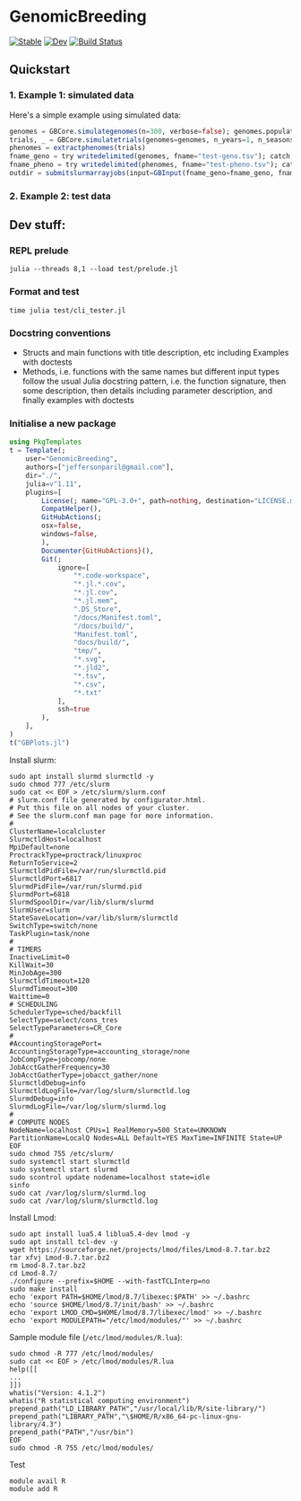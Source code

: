 # GenomicBreeding

[![Stable](https://img.shields.io/badge/docs-stable-blue.svg)](https://GenomicBreeding.github.io/GenomicBreeding.jl/)
[![Dev](https://img.shields.io/badge/docs-dev-blue.svg)](https://GenomicBreeding.github.io/GenomicBreeding.jl/dev/)
[![Build Status](https://github.com/GenomicBreeding/GenomicBreeding.jl/actions/workflows/CI.yml/badge.svg)](https://github.com/GenomicBreeding/GenomicBreeding.jl/actions)

## Quickstart

### 1. Example 1: simulated data

Here's a simple example using simulated data:

```julia
genomes = GBCore.simulategenomes(n=300, verbose=false); genomes.populations = StatsBase.sample(string.("pop_", 1:3), length(genomes.entries), replace=true);
trials, _ = GBCore.simulatetrials(genomes=genomes, n_years=1, n_seasons=1, n_harvests=1, n_sites=1, n_replications=1, verbose=false);
phenomes = extractphenomes(trials)
fname_geno = try writedelimited(genomes, fname="test-geno.tsv"); catch; rm("test-geno.tsv"); writedelimited(genomes, fname="test-geno.tsv"); end;
fname_pheno = try writedelimited(phenomes, fname="test-pheno.tsv"); catch; rm("test-pheno.tsv"); writedelimited(phenomes, fname="test-pheno.tsv"); end;
outdir = submitslurmarrayjobs(input=GBInput(fname_geno=fname_geno, fname_pheno=fname_pheno, SLURM_cpus_per_task=6, SLURM_mem_G=5), analysis=assess)
```

### 2. Example 2: test data


## Dev stuff:

### REPL prelude

```shell
julia --threads 8,1 --load test/prelude.jl
```

### Format and test

```shell
time julia test/cli_tester.jl
```

### Docstring conventions

- Structs and main functions with title description, etc including Examples with doctests
- Methods, i.e. functions with the same names but different input types follow the usual Julia docstring pattern, i.e. the function signature, then some description, then details including parameter description, and finally examples with doctests

### Initialise a new package

```julia
using PkgTemplates
t = Template(;
    user="GenomicBreeding",
    authors=["jeffersonparil@gmail.com"],
    dir="./",
    julia=v"1.11",
    plugins=[
        License(; name="GPL-3.0+", path=nothing, destination="LICENSE.md"),
        CompatHelper(),
        GitHubActions(;
        osx=false,
        windows=false,
        ),
        Documenter{GitHubActions}(),
        Git(;
            ignore=[
                "*.code-workspace",
                "*.jl.*.cov",
                "*.jl.cov",
                "*.jl.mem",
                ".DS_Store",
                "/docs/Manifest.toml",
                "/docs/build/",
                "Manifest.toml",
                "docs/build/",
                "tmp/",
                "*.svg",
                "*.jld2",
                "*.tsv",
                "*.csv",
                "*.txt"
            ],
            ssh=true
        ),
    ],
)
t("GBPlots.jl")
```

Install slurm:

```shell
sudo apt install slurmd slurmctld -y
sudo chmod 777 /etc/slurm
sudo cat << EOF > /etc/slurm/slurm.conf
# slurm.conf file generated by configurator.html.
# Put this file on all nodes of your cluster.
# See the slurm.conf man page for more information.
#
ClusterName=localcluster
SlurmctldHost=localhost
MpiDefault=none
ProctrackType=proctrack/linuxproc
ReturnToService=2
SlurmctldPidFile=/var/run/slurmctld.pid
SlurmctldPort=6817
SlurmdPidFile=/var/run/slurmd.pid
SlurmdPort=6818
SlurmdSpoolDir=/var/lib/slurm/slurmd
SlurmUser=slurm
StateSaveLocation=/var/lib/slurm/slurmctld
SwitchType=switch/none
TaskPlugin=task/none
#
# TIMERS
InactiveLimit=0
KillWait=30
MinJobAge=300
SlurmctldTimeout=120
SlurmdTimeout=300
Waittime=0
# SCHEDULING
SchedulerType=sched/backfill
SelectType=select/cons_tres
SelectTypeParameters=CR_Core
#
#AccountingStoragePort=
AccountingStorageType=accounting_storage/none
JobCompType=jobcomp/none
JobAcctGatherFrequency=30
JobAcctGatherType=jobacct_gather/none
SlurmctldDebug=info
SlurmctldLogFile=/var/log/slurm/slurmctld.log
SlurmdDebug=info
SlurmdLogFile=/var/log/slurm/slurmd.log
#
# COMPUTE NODES
NodeName=localhost CPUs=1 RealMemory=500 State=UNKNOWN
PartitionName=LocalQ Nodes=ALL Default=YES MaxTime=INFINITE State=UP
EOF
sudo chmod 755 /etc/slurm/
sudo systemctl start slurmctld
sudo systemctl start slurmd
sudo scontrol update nodename=localhost state=idle
sinfo
sudo cat /var/log/slurm/slurmd.log
sudo cat /var/log/slurm/slurmctld.log
```

Install Lmod:

```shell
sudo apt install lua5.4 liblua5.4-dev lmod -y
sudo apt install tcl-dev -y
wget https://sourceforge.net/projects/lmod/files/Lmod-8.7.tar.bz2
tar xfvj Lmod-8.7.tar.bz2
rm Lmod-8.7.tar.bz2
cd Lmod-8.7/
./configure --prefix=$HOME --with-fastTCLInterp=no
sudo make install
echo 'export PATH=$HOME/lmod/8.7/libexec:$PATH' >> ~/.bashrc
echo 'source $HOME/lmod/8.7/init/bash' >> ~/.bashrc
echo 'export LMOD_CMD=$HOME/lmod/8.7/libexec/lmod' >> ~/.bashrc
echo 'export MODULEPATH="/etc/lmod/modules/"' >> ~/.bashrc
```

Sample module file (`/etc/lmod/modules/R.lua`):

```shell
sudo chmod -R 777 /etc/lmod/modules/
sudo cat << EOF > /etc/lmod/modules/R.lua
help([[
...
]])
whatis("Version: 4.1.2")
whatis("R statistical computing environment")
prepend_path("LD_LIBRARY_PATH","/usr/local/lib/R/site-library/")
prepend_path("LIBRARY_PATH","\$HOME/R/x86_64-pc-linux-gnu-library/4.3")
prepend_path("PATH","/usr/bin")
EOF
sudo chmod -R 755 /etc/lmod/modules/
```

Test

```shell
module avail R
module add R
```
